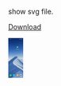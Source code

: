 show svg file.



[Download](https://github.com/AlexZhai0/SvgAndroid/raw/master/app/src/main/assets/app-debug.apk "Download Apk")



<img src="https://github.com/AlexZhai0/SvgAndroid/raw/master/app/src/main/res/drawable-xhdpi/svg.gif" width=30px height=80px/>
